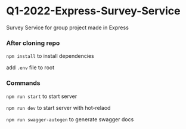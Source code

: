 # Q1-2022-Express-Survey-Service
Survey Service for group project made in Express

### After cloning repo
```npm install``` to install dependencies

add ```.env``` file to root

### Commands
```npm run start``` to start server

```npm run dev``` to start server with hot-relaod

```npm run swagger-autogen``` to generate swagger docs
